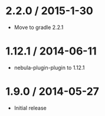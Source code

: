 2.2.0 / 2015-1-30
===================

* Move to gradle 2.2.1

1.12.1 / 2014-06-11
===================

* nebula-plugin-plugin to 1.12.1

1.9.0 / 2014-05-27
==================

* Initial release

